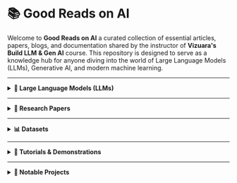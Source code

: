 # 📚 Good Reads on AI

Welcome to **Good Reads on AI** a curated collection of essential articles, papers, blogs, and documentation shared by the instructor of **Vizuara's Build LLM & Gen AI** course. This repository is designed to serve as a knowledge hub for anyone diving into the world of Large Language Models (LLMs), Generative AI, and modern machine learning.

---

<details>
<summary><strong>🧠 Large Language Models (LLMs)</strong></summary>

**Stanford Alpaca**: A project that explores the fine-tuning of language models using instruction-following data.  
- Repository: [GitHub](https://github.com/tatsu-lab/stanford_alpaca)  
- Blog Post: [Stanford CRFM](https://crfm.stanford.edu/2023/03/13/alpaca.html)  

**LLMs from Scratch**: A step-by-step guide to implementing a ChatGPT-like LLM in PyTorch.  
- Repository: [GitHub](https://github.com/rasbt/LLMs-from-scratch)  

**Instruct Fine-Tuning Data**: A JSON file containing data for instruction fine-tuning.  
- Data File: [GitHub](https://github.com/rasbt/LLMs-from-scratch/blob/main/ch07/01_main-chapter-code/instruction-data.json)  

**Hands-On Large Language Models**: Official code repo for the O'Reilly Book - "Hands-On Large Language Models"
- Repository: [Github](https://github.com/HandsOnLLM/Hands-On-Large-Language-Models/tree/main)
</details>

---

<details>
<summary><strong>📄 Research Papers</strong></summary>

- **Denoising Diffusion Implicit Models** - [ArXiv](https://arxiv.org/pdf/2010.02502)  
- **Transfusion Model** (Meta) - [PDF](https://scontent.fbom20-1.fna.fbcdn.net/v/t39.2365-6/458329989_1185249415928627_5069958142052187243_n.pdf)  
- **Diffusion Models for Image Generation** - [ArXiv](https://arxiv.org/pdf/2006.11239)  
- **Bahdanau's Neural Machine Translation** - [ArXiv](https://arxiv.org/pdf/1409.0473)  
- **Attention Is All You Need** - [ArXiv](https://arxiv.org/pdf/1706.03762)  
- **TinyStories** - [ArXiv](https://arxiv.org/abs/2305.07759)  
- **A Survey of LLMs** - [ArXiv](https://arxiv.org/abs/2206.07682)  
- **Tokenizer Performance Across Indian Languages** - [ArXiv](https://arxiv.org/html/2411.12240v2)  
- **Deep Residual Learning for Image Recognition** - [ArXiv](https://arxiv.org/pdf/1508.07909)  
- **Language Modeling in a Sentence Representation Space** [ArXiv](https://arxiv.org/pdf/2412.08821)
</details>

---

<details>
<summary><strong>📊 Datasets</strong></summary>

- **FairytaleQA** - [GitHub](https://github.com/uci-soe/FairytaleQAData)  
- **LifeArchitect AI Datasets Table** - [LifeArchitect](https://lifearchitect.ai/datasets-table/)  
- **SentencePiece Tokenizer** - [GitHub](https://github.com/google/sentencepiece)  
- **CIFAR-10** - [Info](https://www.cs.toronto.edu/~kriz/cifar.html)  

</details>

---

<details>
<summary><strong>🧪 Tutorials & Demonstrations</strong></summary>
  
- **Vizuara's substack** - [Blog](https://vizuara.substack.com/archive?sort=new)
- **Sketch-RNN Demo** - [Magenta](https://magenta.tensorflow.org/sketch-rnn-demo)  
- **Animated Transformer** - [Tutorial](https://prvnsmpth.github.io/animated-transformer/)  
- **Word2Vec in TensorFlow** - [Tutorial](https://www.tensorflow.org/text/tutorials/word2vec)  
- **AutoGen (Agentic AI)** - [GitHub](https://github.com/microsoft/autogen)  
- **Tokenizer Explorer** - [OpenAI Tokenizer](https://platform.openai.com/tokenizer), [TikTokenizer Demo](https://tiktokenizer.vercel.app/)  
- **TikToken (OpenAI)** - [GitHub](https://github.com/openai/tiktoken)  
- **Byte Pair Encoding Explained** - [Blog](https://sebastianraschka.com/blog/2025/bpe-from-scratch.html)  
- **This Person Does Not Exist (GANs)** - [Demo](https://thispersondoesnotexist.com/)  
- **CNN Explainer** - [Demo](https://poloclub.github.io/cnn-explainer/)  
- **Word2Vec (Visual Blog)** - [Jalammar Blog](https://jalammar.github.io/illustrated-word2vec/)  
- **Sinusoidal Positional Encodings** - [Blog](https://kazemnejad.com/blog/transformer_architecture_positional_encoding/)
- **Machines of loving grace** - [Blog](https://www.darioamodei.com/essay/machines-of-loving-grace)
- **Vizuara RAG Chunking Strategies** - [Pdf](https://drive.google.com/file/d/1baD2TxYoELhxOP6GVkg_5nAjBYbdnOPT/view?usp=sharing)
  
</details>

---

<details>
<summary><strong>🚀 Notable Projects</strong></summary>

- **Mini-R1**: Efficient small-scale models - [Phil Schmid](https://www.philschmid.de/mini-deepseek-r1)  
- **LifeArchitect AI Models Table** - [LifeArchitect](https://lifearchitect.ai/models-table/)  
- **Docling**: Advanced PDF and document parsing - [GitHub](https://github.com/docling-project/docling) [Paper](https://arxiv.org/pdf/2408.09869)  

</details>
